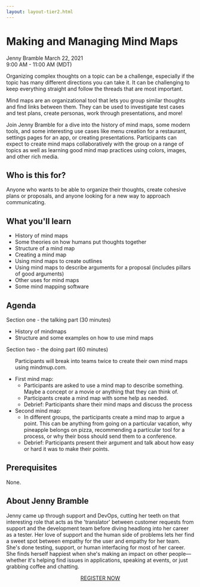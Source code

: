 ```yaml
---
layout: layout-tier2.html
---
```

<div class="container section workshop-single-page">
    <div class="row">
      <div class="col-xs-12 col-sm-2">
            <div class="speaker-container">
                <div class="speaker-img jenny-bramble keep-color"></div>
                </div>
            </div>
            <div class="col-xs-12 col-sm-8 content">
                <h1>Making and Managing Mind Maps</h1>
                <p><span class="speaker-name">Jenny Bramble</span>
                <span class="duration">March 22, 2021<br>9:00 AM - 11:00 AM (MDT)</span></p>
                <p>Organizing complex thoughts on a topic can be a challenge, especially if the topic has many different directions you can take it.  It can be challenging to keep everything straight and follow the threads that are most important.</p>
                <p>Mind maps are an organizational tool that lets you group similar thoughts and find links between them.  They can be used to investigate test cases and test plans, create personas, work through presentations, and more!</p>
                <p>Join Jenny Bramble for a dive into the history of mind maps, some modern tools, and some interesting use cases like menu creation for a restaurant, settings pages for an app, or creating presentations.  Participants can expect to create mind maps collaboratively with the group on a range of topics as well as learning good mind map practices using colors, images, and other rich media.</p>
                <h2>Who is this for?</h2>
                <p>Anyone who wants to be able to organize their thoughts, create cohesive plans or proposals, and anyone looking for a new way to approach communicating.</p>
                <h2>What you'll learn</h2>
                <ul>
                    <li>History of mind maps</li>
                    <li>Some theories on how humans put thoughts together</li>
                    <li>Structure of a mind map</li>
                    <li>Creating a mind map</li>
                    <li>Using mind maps to create outlines</li>
                    <li>Using mind maps to describe arguments for a proposal (includes pillars of good arguments)</li>
                    <li>Other uses for mind maps</li>
                    <li>Some mind mapping software</li>
                </ul>
                <h2>Agenda</h2>
                <p>Section one - the talking part (30 minutes)</p>
                <ul>
                    <li>History of mindmaps</li>
                    <li>Structure and some examples on how to use mind maps</li>
                </ul>
                <p>Section two - the doing part (60 minutes)
                    <ul>
                        <li style="list-style-type: none;">Participants will break into teams twice to create their own mind maps using mindmup.com.</li>
                    </ul>
                <ul>
                    <li>First mind map:
                    <ul>
                        <li>Participants are asked to use a mind map to describe something.  Maybe a concept or a movie or anything that they can think of.</li>
                        <li>Participants create a mind map with some help as needed.</li>
                        <li>Debrief: Participants share their mind maps and discuss the process</li>
                    </ul>
                    <li>Second mind map:
                    <ul>
                        <li>In different groups, the participants create a mind map to argue a point.  This can be anything from going on a particular vacation, why pineapple belongs on pizza, recommending a particular tool for a process, or why their boss should send them to a conference.</li>
                        <li>Debrief: Participants present their argument and talk about how easy or hard it was to make their points.</li>
                    </ul>
                </ul>
                <h2>Prerequisites</h2>
                <p>None.</p>
                <h2 class="text-center">About Jenny Bramble</h2>
                <div class="speaker-img-in-content jenny-bramble keep-color"></div>
                <p>Jenny came up through support and DevOps, cutting her teeth on that interesting role that acts as the 'translator' between customer requests from support and the development team before diving headlong into her career as a tester. Her love of support and the human side of problems lets her find a sweet spot between empathy for the user and empathy for her team. She's done testing, support, or human interfacing for most of her career. She finds herself happiest when she's making an impact on other people––whether it's helping find issues in applications, speaking at events, or just grabbing coffee and chatting.</p>
                <div class="col-xs-12" align="center">
                    <a class="btn" href="https://ti.to/EDDD/explore-ddd-2021-spring-workshops">REGISTER NOW</a>
                </div>
            </div>
        </div>
    </div>
</div>
